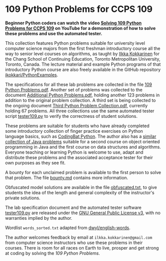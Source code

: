 # 109 Python Problems for CCPS 109

**Beginner Python coders can watch the video [Solving 109 Python Problems for CCPS 109](https://youtu.be/a9EsZl9ryWg) on YouTube for a demonstration of how to solve these problems and use the automated tester.**

This collection features Python problems suitable for university level computer science majors from the first freshman introductory course all the way to senior level courses on algorithms, as taught by [Ilkka Kokkarinen](http://www.scs.ryerson.ca/~ikokkari/) for the Chang School of Continuing Education, Toronto Metropolitan University, Toronto, Canada. The lecture material and example Python programs of that introductory Python course are also freely available in the GitHub repository [ikokkari/PythonExamples](https://github.com/ikokkari/PythonExamples).

The specifications for all these lab problems are collected in the file [109 Python Problems.pdf](https://github.com/ikokkari/PythonProblems/blob/main/109%20Python%20Problems%20for%20CCPS%20109.pdf). Another set of problems was collected to the document [Additional Python Problems.pdf](https://github.com/ikokkari/PythonProblems/blob/main/Additional%20Python%20Problems.pdf), holding another 123 problems in addition to the original problem collection. A third set is  being collected to the ongoing document [Third Python Problem Collection.pdf](https://github.com/ikokkari/PythonProblems/blob/main/Third%20Python%20Problem%20Collection.pdf), currently holding 67 problems. All three collections use the same automated tester script [tester109.py](https://github.com/ikokkari/PythonProblems/blob/main/tester109.py) to verify the correctness of student solutions.

These problems are suitable for students who have already completed some introductory collection of finger practice exercises on Python language basics, such as [CodingBat Python](https://codingbat.com/python). The author also has a [similar collection of Java problems](https://github.com/ikokkari/CCPS209Labs) suitable for a second course on object oriented programming in Java and the first course on data structures and algorithms. Everyone teaching or learning Python is welcome to use, adapt and distribute these problems and the associated acceptance tester for their own purposes as they see fit.

A bounty for each unclaimed problem is available to the first person to solve that problem. The file [bounty.md](https://github.com/ikokkari/PythonProblems/blob/main/bounty.md) contains more information.

Obfuscated model solutions are available in the file [obfuscated.txt](https://github.com/ikokkari/PythonProblems/blob/main/obfuscated.txt), to give students the idea of the length and general complexity of the instructor's private solutions.

The lab specification document and the automated tester software [tester109.py](https://github.com/ikokkari/PythonProblems/blob/main/tester109.py) are released under the [GNU General Public License v3](https://www.gnu.org/licenses/gpl-3.0.txt), with no warranties implied by the author.

Wordlist `words_sorted.txt` adapted from [dwyl/english-words](https://github.com/dwyl/english-words).

The author welcomes feedback by email at `ilkka.kokkarinen@gmail.com` from computer science instructors who use these problems in their courses. There is room for all races on Earth to live, prosper and get strong at coding by solving the *109 Python Problems*.

